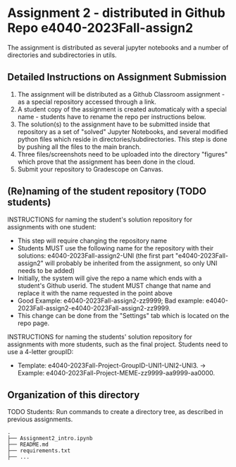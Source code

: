 # Assignment 2  - distributed in Github Repo e4040-2023Fall-assign2
The assignment is distributed as several jupyter notebooks and a number of directories and subdirectories in utils.

## Detailed Instructions on Assignment Submission
1. The assignment will be distributed as a Github Classroom assignment - as a special repository accessed through a link.
2. A student copy of the assignment is created automaticaly with a special name - students have to rename the repo per instructions below.
3. The solution(s) to the assignment have to be submitted inside that repository as a set of "solved" Jupyter Notebooks, and several modified python files which reside in directories/subdirectories. This step is done by pushing all the files to the main branch.
4. Three files/screenshots need to be uploaded into the directory "figures" which prove that the assignment has been done in the cloud.
5. Submit your repository to Gradescope on Canvas.


## (Re)naming of the student repository (TODO students) 
INSTRUCTIONS for naming the student's solution repository for assignments with one student:
* This step will require changing the repository name
* Students MUST use the following name for the repository with their solutions: e4040-2023Fall-assign2-UNI (the first part "e4040-2023Fall-assign2" will probably be inherited from the assignment, so only UNI needs to be added) 
* Initially, the system will give the repo a name which ends with a  student's Github userid. The student MUST change that name and replace it with the name requested in the point above
* Good Example: e4040-2023Fall-assign2-zz9999;   Bad example: e4040-2023Fall-assign2-e4040-2023Fall-assign2-zz9999.
* This change can be done from the "Settings" tab which is located on the repo page.

INSTRUCTIONS for naming the students' solution repository for assignments with more students, such as the final project. Students need to use a 4-letter groupID: 
* Template: e4040-2023Fall-Project-GroupID-UNI1-UNI2-UNI3. -> Example: e4040-2023Fall-Project-MEME-zz9999-aa9999-aa0000.


## Organization of this directory

TODO Students: Run commands to create a directory tree, as described in previous assignments.

```
.
├── Assignment2_intro.ipynb
├── README.md
├── requirements.txt
├── ...
```
